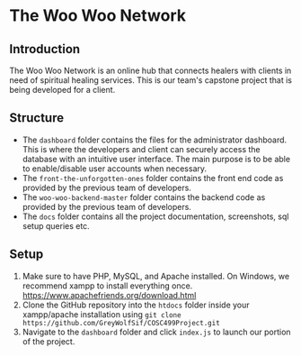 # The Woo Woo Network

## Introduction
The Woo Woo Network is an online hub that connects healers with clients in need of spiritual healing services. This is our team's capstone project that is being developed for a client.

## Structure
- The `dashboard` folder contains the files for the administrator dashboard. This is where the developers and client can securely access the database with an intuitive user interface. The main purpose is to be able to enable/disable user accounts when necessary.
- The `front-the-unforgotten-ones` folder contains the front end code as provided by the previous team of developers.
- The `woo-woo-backend-master` folder contains the backend code as provided by the previous team of developers.
- The `docs` folder contains all the project documentation, screenshots, sql setup queries etc.

## Setup
1) Make sure to have PHP, MySQL, and Apache installed. On Windows, we recommend xampp to install everything once. https://www.apachefriends.org/download.html
2) Clone the GitHub repository into the `htdocs` folder inside your xampp/apache installation using `git clone https://github.com/GreyWolfSif/COSC499Project.git`
3) Navigate to the `dashboard` folder and click `index.js` to launch our portion of the project.
